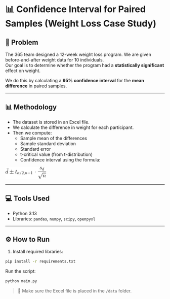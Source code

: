 # 📊 Confidence Interval for Paired Samples (Weight Loss Case Study)

## 🧩 Problem

The 365 team designed a 12-week weight loss program. We are given before-and-after weight data for 10 individuals.  
Our goal is to determine whether the program had a **statistically significant** effect on weight.

We do this by calculating a **95% confidence interval** for the **mean difference** in paired samples.

---

## 📊 Methodology

- The dataset is stored in an Excel file.
- We calculate the difference in weight for each participant.
- Then we compute:
  - Sample mean of the differences
  - Sample standard deviation
  - Standard error
  - t-critical value (from t-distribution)
  - Confidence interval using the formula:

![Confidence Interval Formula](images/formula.png)


---

## 💻 Tools Used

- Python 3.13
- Libraries: `pandas`, `numpy`, `scipy`, `openpyxl`

---

## ⚙️ How to Run

1. Install required libraries:

```bash
pip install -r requirements.txt
```


Run the script:

```bash
python main.py
```
> 📁 Make sure the Excel file is placed in the `/data` folder.
